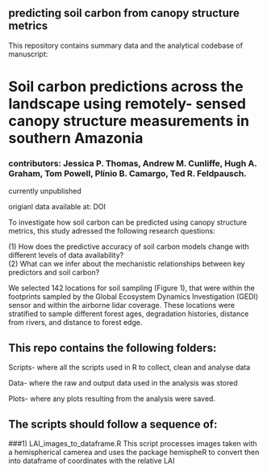 ## predicting soil carbon from canopy structure metrics
This repository contains summary data and the analytical codebase of manuscript: 
# Soil carbon predictions across the landscape using remotely- sensed canopy structure measurements in southern Amazonia 

### contributors: Jessica P. Thomas, Andrew M. Cunliffe, Hugh A. Graham, Tom Powell, Plínio B. Camargo, Ted R. Feldpausch.

currently unpublished

origianl data available at: DOI

To investigate how soil carbon can be predicted using canopy structure metrics, this study adressed the following research questions:

(1) How does the predictive accuracy of  soil carbon models change with different levels of data availability?  
(2) What can we infer about the mechanistic relationships between key predictors and soil carbon?

We selected 142 locations for soil sampling (Figure 1), that were within the footprints sampled by the Global Ecosystem Dynamics Investigation (GEDI) sensor and within the airborne lidar coverage. These locations were stratified to sample different forest ages, degradation histories, distance from rivers, and distance to forest edge.

## This repo contains the following folders: 
Scripts- where all the scripts used in R to collect, clean and analyse data

Data- where the raw and output data used in the analysis was stored

Plots- where any plots resulting from the analysis were saved. 

## The scripts should follow a sequence of:
###1) LAI_images_to_dataframe.R 
This script processes images taken with a hemispherical camerea and uses the package hemispheR to convert then into dataframe of coordinates with the relative LAI
